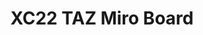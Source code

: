 ---
title: XC22 TAZ Miro Board
redirect_to: https://miro.com/app/board/uXjVOEeEXkM=/?invite_link_id=614576638753
redirect_from: 
  - /XC22_TAZ_Miro
  - /xc22_taz_miro
---